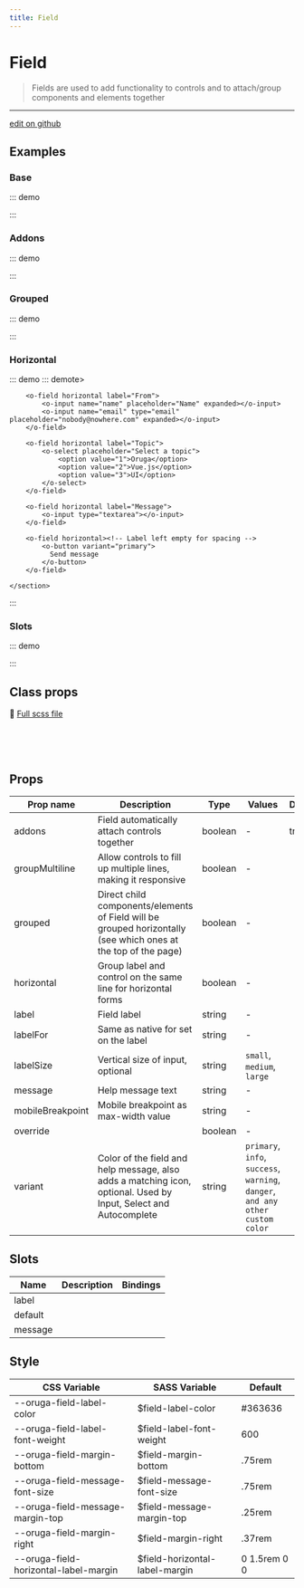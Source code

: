 ```yaml
---
title: Field
---
```


# Field

> Fields are used to add functionality to controls and to attach/group components and elements together

> <CarbonAds />

---

<a href="https://github.com/oruga-ui/oruga/edit/develop/packages/docs/../oruga-next/src/components/field/examples/Field.md" class="docgen-edit-link">edit on github</a>

## Examples

### Base

::: demo
<template>
<section>
<o-field label="Name">
<o-input value="Kevin Garvey"></o-input>
</o-field>

        <o-field label="Email"
            variant="danger"
            message="This email is invalid">
            <o-input type="email"
                value="john@"
                maxlength="30">
            </o-input>
        </o-field>

        <o-field label="Username"
            variant="success"
            message="This username is available">
            <o-input value="johnsilver" maxlength="30"></o-input>
        </o-field>

        <o-field label="Password"
            variant="warning">
            <o-input value="123" type="password" maxlength="30"></o-input>
        </o-field>

        <o-field label="Subject">
            <o-select placeholder="Select a subject">
                <option value="1">Option 1</option>
                <option value="2">Option 2</option>
            </o-select>
        </o-field>

        <o-field label="Wrong subject"
            variant="danger"
            message="Selected subject is wrong">
            <o-select placeholder="Select a subject">
                <option value="1">Option 1</option>
                <option value="2">Option 2</option>
            </o-select>
        </o-field>
    </section>

</template>

<script>
    export default {
    }
</script>

:::

### Addons

::: demo
<template>
<section>
<o-field variant="danger">
<o-input placeholder="Search..."
                type="search"
                icon="search">
</o-input>
<o-button variant="primary">Search</o-button>
</o-field>

        <o-field>
            <o-input placeholder="This is expanded" expanded></o-input>
            <o-button>@gmail.com</o-button>
        </o-field>

        <hr>

        <o-field>
            <o-select placeholder="Currency">
                <option>$</option>
                <option>£</option>
                <option>€</option>
            </o-select>
            <o-input type="number" placeholder="0,00"></o-input>
            <o-button variant="success">Transfer</o-button>
        </o-field>

        <o-field>
            <o-button icon-left="bold"></o-button>
            <o-button icon-left="italic"></o-button>
            <o-button icon-left="underline"></o-button>
            <o-button icon-left="align-left"></o-button>
            <o-button icon-left="align-center"></o-button>
            <o-button icon-left="align-right"></o-button>

            <o-input placeholder="Search..." type="search" icon="search"></o-input>
        </o-field>

        <o-field>
            <o-button variant="primary">
                Button
            </o-button>
             <o-dropdown>
                <o-button
                    variant="primary"
                    icon-right="caret-down"
                    slot="trigger">
                </o-button>

                <o-dropdown-item>Action</o-dropdown-item>
                <o-dropdown-item>Another action</o-dropdown-item>
                <o-dropdown-item>Something else</o-dropdown-item>
            </o-dropdown>
        </o-field>

        <o-field>
            <o-dropdown>
                <o-button icon-right="caret-down" slot="trigger">
                    Filters
                </o-button>

                <o-dropdown-item value="open_issues">Open Issues and Pull Requests</o-dropdown-item>
                <o-dropdown-item value="your_issues">Your Issues</o-dropdown-item>
                <o-dropdown-item value="pull_requests">Your Pull Requests</o-dropdown-item>
                <o-dropdown-item value="everything">Everything</o-dropdown-item>
            </o-dropdown>
            <o-input icon="search" type="search" placeholder="Search..."></o-input>
        </o-field>
    </section>

</template>

<script>
    export default {
    }
</script>

:::

### Grouped

::: demo
<template>
<section>

        <o-field grouped variant="danger" message="What do you want to search?">
            <o-input placeholder="Search..."></o-input>
            <o-button variant="primary">Search</o-button>
        </o-field>

        <o-field grouped message="What do you want to search?">
            <o-input placeholder="Search..." expanded></o-input>
            <o-button variant="primary">Search</o-button>
        </o-field>

        <o-field grouped group-multiline>
            <o-input></o-input>
            <o-button>First</o-button>
            <o-button>Second</o-button>
            <o-button>Third</o-button>
            <o-button>Fourth</o-button>
            <o-button>Fifth</o-button>
            <o-button>Sixth</o-button>
            <o-button>Seventh</o-button>
            <o-button>Eighth</o-button>
        </o-field>
    </section>

</template>

<script>
    export default {
    }
</script>

:::

### Horizontal

::: demo
::: demote>
<section>
<o-field horizontal label="Subject" variant="danger" message="Please enter a subject">
<o-input name="subject" expanded></o-input>
</o-field>

        <o-field horizontal label="From">
            <o-input name="name" placeholder="Name" expanded></o-input>
            <o-input name="email" type="email" placeholder="nobody@nowhere.com" expanded></o-input>
        </o-field>

        <o-field horizontal label="Topic">
            <o-select placeholder="Select a topic">
                <option value="1">Oruga</option>
                <option value="2">Vue.js</option>
                <option value="3">UI</option>
            </o-select>
        </o-field>

        <o-field horizontal label="Message">
            <o-input type="textarea"></o-input>
        </o-field>

        <o-field horizontal><!-- Label left empty for spacing -->
            <o-button variant="primary">
              Send message
            </o-button>
        </o-field>

    </section>

</template>

<script>
    export default {
    }
</script>

:::

### Slots

::: demo
<template>
<section>
<o-field horizontal>
<template slot="label">
With tooltip
<o-tooltip label="Help text here for explanation">
<o-icon size="small" icon="question-circle"></o-icon>
</o-tooltip>
</template>
<o-input size="medium"></o-input>
</o-field>

        <o-field>
            <template slot="label">
                Label with custom <i>style</i>
            </template>
            <o-input></o-input>
            <template slot="message">
                Message with custom <b>style</b>
            </template>
        </o-field>
    </section>

</template>

<script>
    export default {
    }
</script>

:::

## Class props

📄 [Full scss file](https://github.com/oruga-ui/oruga/blob/master/packages/oruga/src/scss/components/_field.scss)

<br />

<br />
<br />

## Props

| Prop name        | Description                                                                                                      | Type    | Values                                                                          | Default |
| ---------------- | ---------------------------------------------------------------------------------------------------------------- | ------- | ------------------------------------------------------------------------------- | ------- |
| addons           | Field automatically attach controls together                                                                     | boolean | -                                                                               | true    |
| groupMultiline   | Allow controls to fill up multiple lines, making it responsive                                                   | boolean | -                                                                               |         |
| grouped          | Direct child components/elements of Field will be grouped horizontally (see which ones at the top of the page)   | boolean | -                                                                               |         |
| horizontal       | Group label and control on the same line for horizontal forms                                                    | boolean | -                                                                               |         |
| label            | Field label                                                                                                      | string  | -                                                                               |         |
| labelFor         | Same as native for set on the label                                                                              | string  | -                                                                               |         |
| labelSize        | Vertical size of input, optional                                                                                 | string  | `small`, `medium`, `large`                                                      |         |
| message          | Help message text                                                                                                | string  | -                                                                               |         |
| mobileBreakpoint | Mobile breakpoint as max-width value                                                                             | string  | -                                                                               |         |
| override         |                                                                                                                  | boolean | -                                                                               |         |
| variant          | Color of the field and help message, also adds a matching icon, optional. Used by Input, Select and Autocomplete | string  | `primary`, `info`, `success`, `warning`, `danger`, `and any other custom color` |         |

## Slots

| Name    | Description | Bindings |
| ------- | ----------- | -------- |
| label   |             |          |
| default |             |          |
| message |             |          |

## Style

| CSS Variable                          | SASS Variable                   | Default      |
| ------------------------------------- | ------------------------------- | ------------ |
| --oruga-field-label-color             | \$field-label-color             | #363636      |
| --oruga-field-label-font-weight       | \$field-label-font-weight       | 600          |
| --oruga-field-margin-bottom           | \$field-margin-bottom           | .75rem       |
| --oruga-field-message-font-size       | \$field-message-font-size       | .75rem       |
| --oruga-field-message-margin-top      | \$field-message-margin-top      | .25rem       |
| --oruga-field-margin-right            | \$field-margin-right            | .37rem       |
| --oruga-field-horizontal-label-margin | \$field-horizontal-label-margin | 0 1.5rem 0 0 |
